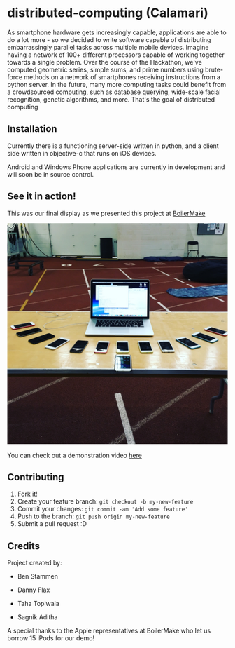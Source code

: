 # distributed-computing (Calamari)

As smartphone hardware gets increasingly capable, applications are able to do a lot more - 
so we decided to write software capable of distributing embarrassingly parallel tasks across 
multiple mobile devices. Imagine having a network of 100+ different processors capable of working 
together towards a single problem. Over the course of the Hackathon, we've computed geometric 
series, simple sums, and prime numbers using brute-force methods on a network of smartphones 
receiving instructions from a python server. In the future, many more computing tasks could 
benefit from a crowdsourced computing, such as database querying, wide-scale facial recognition, 
genetic algorithms, and more. That's the goal of distributed computing

## Installation

Currently there is a functioning server-side written in python, and a client side written in objective-c
that runs on iOS devices.

Android and Windows Phone applications are currently in development and will soon be in source control.

## See it in action!

This was our final display as we presented this project at [BoilerMake](https://boilermake.org)

<img src="/pictures/image1.JPG" alt="alt text" style="width:100;height:100">

You can check out a demonstration video [here](http://www.youtube.com/watch?v=S0o_DktUMO0)

## Contributing

1. Fork it!
2. Create your feature branch: `git checkout -b my-new-feature`
3. Commit your changes: `git commit -am 'Add some feature'`
4. Push to the branch: `git push origin my-new-feature`
5. Submit a pull request :D

## Credits
Project created by:

- Ben Stammen

- Danny Flax

- Taha Topiwala

- Sagnik Aditha

A special thanks to the Apple representatives at BoilerMake who let us borrow 15 iPods for our demo!
